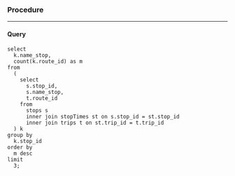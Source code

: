 ### Procedure
---
#### Query

    select
      k.name_stop,
      count(k.route_id) as m
    from
      (
        select
          s.stop_id,
          s.name_stop,
          t.route_id
        from
          stops s
          inner join stopTimes st on s.stop_id = st.stop_id
          inner join trips t on st.trip_id = t.trip_id
      ) k
    group by
      k.stop_id
    order by
      m desc
    limit
      3;